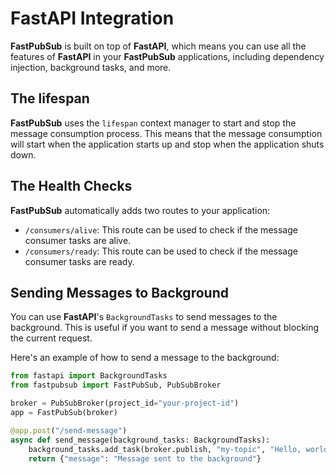 # FastAPI Integration

**FastPubSub** is built on top of **FastAPI**, which means you can use all the features of **FastAPI** in your **FastPubSub** applications, including dependency injection, background tasks, and more.

## The lifespan

**FastPubSub** uses the `lifespan` context manager to start and stop the message consumption process. This means that the message consumption will start when the application starts up and stop when the application shuts down.

## The Health Checks

**FastPubSub** automatically adds two routes to your application:

- `/consumers/alive`: This route can be used to check if the message consumer tasks are alive.
- `/consumers/ready`: This route can be used to check if the message consumer tasks are ready.

## Sending Messages to Background

You can use **FastAPI**'s `BackgroundTasks` to send messages to the background. This is useful if you want to send a message without blocking the current request.

Here's an example of how to send a message to the background:

```python
from fastapi import BackgroundTasks
from fastpubsub import FastPubSub, PubSubBroker

broker = PubSubBroker(project_id="your-project-id")
app = FastPubSub(broker)

@app.post("/send-message")
async def send_message(background_tasks: BackgroundTasks):
    background_tasks.add_task(broker.publish, "my-topic", "Hello, world!")
    return {"message": "Message sent to the background"}
```
